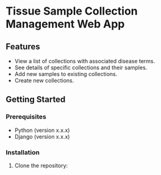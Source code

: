 # Tissue Sample Collection Management Web App

## Features

- View a list of collections with associated disease terms.
- See details of specific collections and their samples.
- Add new samples to existing collections.
- Create new collections.

## Getting Started

### Prerequisites

- Python (version x.x.x)
- Django (version x.x.x)

### Installation

1. Clone the repository:
